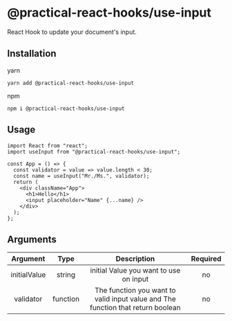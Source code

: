 # @practical-react-hooks/use-input

React Hook to update your document's input.

## Installation

yarn  
```
yarn add @practical-react-hooks/use-input
```
  
npm
```  
npm i @practical-react-hooks/use-input
```

## Usage
  
```
import React from "react";
import useInput from "@practical-react-hooks/use-input";

const App = () => {
  const validator = value => value.length < 30;
  const name = useInput("Mr./Ms.", validator);
  return (
    <div className="App">
      <h1>Hello</h1>
      <input placeholder="Name" {...name} />
    </div>
  );
};
```

## Arguments  
  
|Argument|Type|Description|Required|
|:---:|:---:|:---:|:---:|
|initialValue|string|initial Value you want to use on input|no|
|validator|function|The function you want to valid input value and The function that return boolean|no|